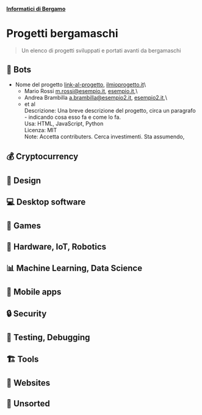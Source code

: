 <p align="left">
  <a href="https://t.me/informatici_bergamo" title="Gruppo Telegram di Informatici di Bergamo" >
    <strong>Informatici di Bergamo</strong>
  </a>
</p>

# Progetti bergamaschi

> Un elenco di progetti sviluppati e portati avanti da bergamaschi

## 🤖 Bots

- Nome del progetto [link-al-progetto](https://github.com/un-account-esempio/la-repo), [ilmioprogetto.it](https://ilmioprogetto.it)\
  - Mario Rossi [m.rossi@esempio.it](mailto:m.rossi@esempio.it), [esempio.it](esempio.it),\
  - Andrea Brambilla [a.brambilla@esempio2.it](mailto:a.brambilla@esempio2.it), [esempio2.it](esempio2.it),\
  - et al\
  Descrizione: Una breve descrizione del progetto, circa un paragrafo - indicando cosa esso fa e come lo fa.\
  Usa: HTML, JavaScript, Python\
  Licenza: MIT \
  Note: Accetta contributers. Cerca investimenti. Sta assumendo,

## 💰 Cryptocurrency

## 📐 Design

## 💻 Desktop software

## 🚀 Games

## 🔩 Hardware, IoT, Robotics

## 📊 Machine Learning, Data Science

## 📱 Mobile apps

## 🔒 Security

## 🐞 Testing, Debugging

## 🏗️ Tools

## 🔗 Websites

## 🚧 Unsorted
